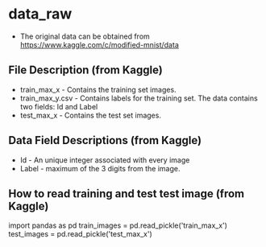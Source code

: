 # data_raw 
- The original data can be obtained from https://www.kaggle.com/c/modified-mnist/data

## File Description (from Kaggle)
- train_max_x - Contains the training set images. 
- train_max_y.csv - Contains labels for the training set. The data contains two fields: Id and Label
- test_max_x - Contains the test set images.

## Data Field Descriptions (from Kaggle)
- Id - An unique integer associated with every image
- Label - maximum of the 3 digits from the image.

## How to read training and test test image (from Kaggle)
import pandas as pd train_images = pd.read_pickle('train_max_x') test_images = pd.read_pickle('test_max_x')
